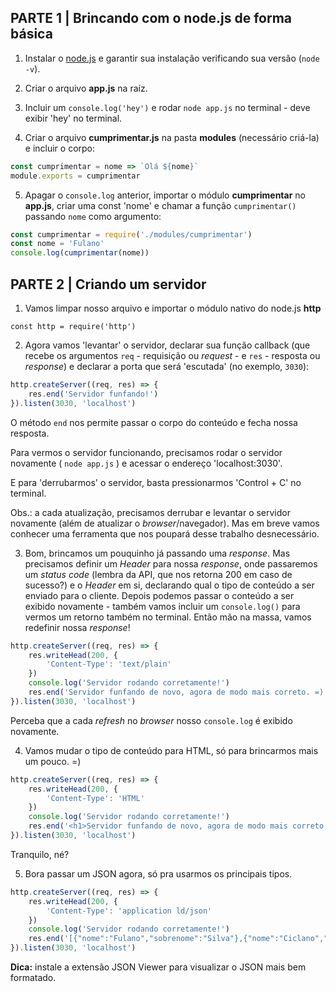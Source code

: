 ## PARTE 1 | Brincando com o node.js de forma básica

1. Instalar o [node.js](https://nodejs.org/en/) e garantir sua instalação verificando sua versão (`node -v`).

2. Criar o arquivo **app.js** na raíz.

3. Incluir um `console.log('hey')` e rodar `node app.js` no terminal - deve exibir 'hey' no terminal.

4. Criar o arquivo **cumprimentar.js** na pasta **modules** (necessário criá-la) e incluir o corpo:

``` js
const cumprimentar = nome => `Olá ${nome}`
module.exports = cumprimentar
```

5. Apagar o `console.log` anterior, importar o módulo **cumprimentar** no **app.js**, criar uma const 'nome' e chamar a função `cumprimentar()` passando `nome` como argumento:

``` js
const cumprimentar = require('./modules/cumprimentar')
const nome = 'Fulano'
console.log(cumprimentar(nome))
```

## PARTE 2 | Criando um servidor

1. Vamos limpar nosso arquivo e importar o módulo nativo do node.js **http**

 `const http = require('http')`

2. Agora vamos 'levantar' o servidor, declarar sua função callback (que recebe os argumentos `req` - requisição ou _request_ - e `res` - resposta ou _response_) e declarar a porta que será 'escutada' (no exemplo,        `3030`):

``` js
http.createServer((req, res) => {
    res.end('Servidor funfando!')
}).listen(3030, 'localhost')
```

O método `end` nos permite passar o corpo do conteúdo e fecha nossa resposta.

Para vermos o servidor funcionando, precisamos rodar o servidor novamente ( `node app.js` ) e acessar o endereço 'localhost:3030'.

E para 'derrubarmos' o servidor, basta pressionarmos 'Control + C' no terminal.

Obs.: a cada atualização, precisamos derrubar e levantar o servidor novamente (além de atualizar o _browser_/navegador). Mas em breve vamos conhecer uma ferramenta que nos poupará desse trabalho desnecessário.

3. Bom, brincamos um pouquinho já passando uma _response_. Mas precisamos definir um _Header_ para nossa _response_, onde passaremos um _status code_ (lembra da API, que nos retorna 200 em caso de sucesso?) e o _Header_ em si, declarando qual o tipo de conteúdo a ser enviado para o cliente. Depois podemos passar o conteúdo a ser exibido novamente - também vamos incluir um `console.log()` para vermos um retorno também no terminal. Então mão na massa, vamos redefinir nossa _response_!

``` js
http.createServer((req, res) => {
    res.writeHead(200, {
        'Content-Type': 'text/plain'
    })
    console.log('Servidor rodando corretamente!')
    res.end('Servidor funfando de novo, agora de modo mais correto. =)')
}).listen(3030, 'localhost')
```

Perceba que a cada _refresh_ no _browser_ nosso `console.log` é exibido novamente.

4. Vamos mudar o tipo de conteúdo para HTML, só para brincarmos mais um pouco. =)

``` js
http.createServer((req, res) => {
    res.writeHead(200, {
        'Content-Type': 'HTML'
    })
    console.log('Servidor rodando corretamente!')
    res.end('<h1>Servidor funfando de novo, agora de modo mais correto.</h1><h2>=)</h2>')
}).listen(3030, 'localhost')
```

Tranquilo, né?

5. Bora passar um JSON agora, só pra usarmos os principais tipos.

``` js
http.createServer((req, res) => {
    res.writeHead(200, {
        'Content-Type': 'application ld/json'
    })
    console.log('Servidor rodando corretamente!')
    res.end('[{"nome":"Fulano","sobrenome":"Silva"},{"nome":"Ciclano","sobrenome":"Silva"},{"nome":"Beltrano","sobrenome":"Silva"}]')
}).listen(3030, 'localhost')
```

**Dica:** instale a extensão JSON Viewer para visualizar o JSON mais bem formatado.